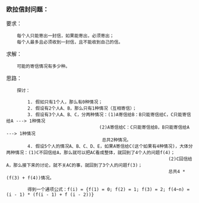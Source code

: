 ### 欧拉信封问题：
   
   要求：
   
        每个人只能寄出一封信，如果能寄出，必须寄出；
        每个人最多且必须收到一封信，且不能收到自己的信。
   求解：
   
        可能的寄信情况有多少种。
   思路：

        探讨：
   
            1. 假如只有1个人，那么有0种情况；
            2. 假设有2个人A、B，那么只有1种情况（互相寄信）；
            3. 假设有3个人A、B、C，分两种情况：(1)A寄信给B：B只能寄信给C，C只能寄信给A ---> 1种情况
                                       (2)A寄信给C：C只能寄信给B，B只能寄信给A ---> 1种情况
                                        总共2种情况。
            4. 假设5个人的情况A、B、C、D、E，如果A寄信给C(这个如果有4种情况)，大体分两种情况：(1)C不回信给A，那么就可以把AC看成整体，就回到了4个人的问题f(4)；
                                                                 (2)C回信给A，那么接下来的讨论，就不关AC的事，就回到了3个人的问题f(3)；
                                                                 总共4 * (f(3) + f(4))情况。

            得到一个通项公式：f(i) = {f(1) = 0; f(2) = 1; f(3) = 2; f(4~n) = (i - 1) * (f(i - 1) + f (i - 2))}